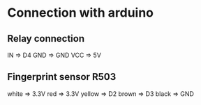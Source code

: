 # Connection with arduino

## Relay connection
IN  => D4
GND => GND
VCC => 5V

## Fingerprint sensor R503
white  => 3.3V
red    => 3.3V
yellow => D2
brown  => D3
black  => GND
